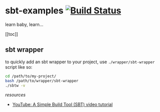# sbt-examples [![Build Status](https://travis-ci.org/daggerok/sbt-examples.svg?branch=master)](https://travis-ci.org/daggerok/sbt-examples)
learn baby, learn...

[[toc]]

## sbt wrapper

to quickly add an sbt wrapper to your project, use `./wrapper/sbt-wrapper` script like so:

```bash
cd /path/to/my-project/
bash /path/to/wrapper/sbt-wrapper
./sbtw -v
```

_resources_

* [YouTube: A Simple Build Tool (SBT) video tutorial](https://www.youtube.com/watch?time_continue=41&v=LKkw140QmyU)

<!--
* [YouTube: Functional Programming Principles in Scala](https://www.youtube.com/channel/UC606CODOUaA3-E5LcC5yKAQ)
* [YouTube: Principles of Reactive Programming in Scala](https://www.youtube.com/playlist?list=PLMhMDErmC1TdBMxd3KnRfYiBV2ELvLyxN)
* [YouTube: Введение в язык программирования Scala](https://www.youtube.com/watch?v=EVz04VMtUfE)
-->
